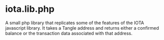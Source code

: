 # iota.lib.php
A small php library that replicates some of the features of the IOTA javascript library. It takes a Tangle address and returns either a confirmed balance or the transaction data associated with that address.
